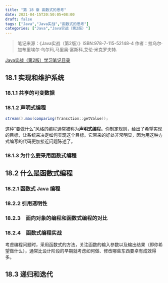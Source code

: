 ```yaml
---
title: "第 18 章 函数式的思考"
date: 2021-04-15T20:50:05+08:00
draft: false
tags: ["Java","Java实战","函数式的思考"]
categories: ["Java","Java实战（第2版）"]
---
```


> 笔记来源：《Java实战（第2版）》ISBN:978-7-115-52148-4 作者：拉乌尔·加布里埃尔·乌尔玛,马里奥·富斯科,艾伦·米克罗夫特. 

[Java实战（第2版）学习笔记目录](../dir)

## 18.1 实现和维护系统

### 18.1.1 共享的可变数据

### 18.1.2 声明式编程

```java
stream().max(comparing(Transction::getValue));
```

这种“要做什么”风格的编程通常被称为**声明式编程**。你制定规则，给出了希望实现的目标，让系统来决定如何实现这个目标。它带来的好处非常明显，因为用这种方式编写的代码更加接近问题陈述了。

### 18.1.3 为什么要采用函数式编程

## 18.2 什么是函数式编程

### 18.2.1 函数式 Java 编程

### 18.2.2 引用透明性

### 18.2.3　面向对象的编程和函数式编程的对比

### 18.2.4　函数式编程实战
考虑编程问题时，采用函数式的方法，关注函数的输入参数以及输出结果（即你希望做什么），通常比设计阶段的早期就考虑如何做、修改哪些东西要卓有成效得多。

## 18.3 递归和迭代

